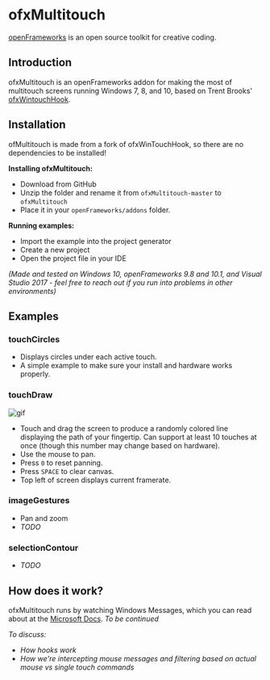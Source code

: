 # ofxMultitouch
[openFrameworks](http://openframeworks.cc/) is an open source toolkit for creative coding.

## Introduction
ofxMultitouch is an openFrameworks addon for making the most of multitouch screens running Windows 7, 8, and 10, based on Trent Brooks' [ofxWintouchHook](https://github.com/trentbrooks/ofxWinTouchHook).

## Installation
ofMultitouch is made from a fork of ofxWinTouchHook, so there are no dependencies to be installed! 

**Installing ofxMultitouch:**
- Download from GitHub
- Unzip the folder and rename it from `ofxMultitouch-master` to `ofxMultitouch`
- Place it in your `openFrameworks/addons` folder.

**Running examples:**
- Import the example into the project generator
- Create a new project
- Open the project file in your IDE

*(Made and tested on Windows 10, openFrameworks 9.8 and 10.1, and Visual Studio 2017 - feel free to reach out if you run into problems in other environments)*

## Examples

### touchCircles
- Displays circles under each active touch.
- A simple example to make sure your install and hardware works properly.

### touchDraw
![gif](https://i.imgur.com/ji1KP8n.gif)
- Touch and drag the screen to produce a randomly colored line displaying the path of your fingertip. Can support at least 10 touches at once (though this number may change based on hardware). 
- Use the mouse to pan.
- Press `0` to reset panning.
- Press `SPACE` to clear canvas.
- Top left of screen displays current framerate.


### imageGestures
- Pan and zoom
- *TODO*

### selectionContour
- *TODO*

## How does it work?
ofxMultitouch runs by watching Windows Messages, which you can read about at the [Microsoft Docs](https://docs.microsoft.com/en-us/windows/win32/winmsg/about-messages-and-message-queues).
*To be continued*

*To discuss:*
- *How hooks work*
- *How we're intercepting mouse messages and filtering based on actual mouse vs single touch commands*
